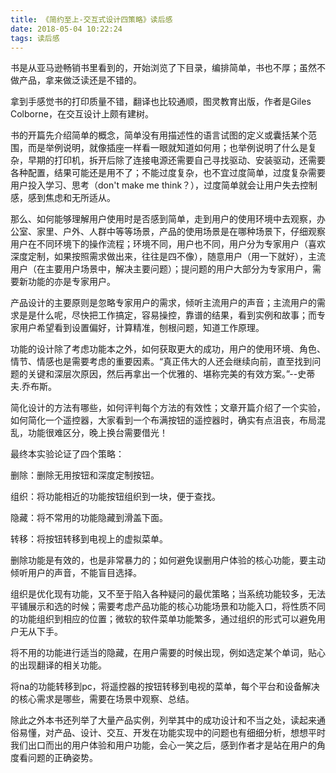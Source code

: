 ```yaml
---
title: 《简约至上-交互式设计四策略》读后感
date: 2018-05-04 10:22:24
tags: 读后感
---
```


书是从亚马逊畅销书里看到的，开始浏览了下目录，编排简单，书也不厚；虽然不做产品，拿来做泛读还是不错的。

拿到手感觉书的打印质量不错，翻译也比较通顺，图灵教育出版，作者是Giles Colborne，在交互设计上颇有建树。

书的开篇先介绍简单的概念，简单没有用描述性的语言试图的定义或囊括某个范围，而是举例说明，就像插座一样看一眼就知道如何用；也举例说明了什么是复杂，早期的打印机，拆开后除了连接电源还需要自己寻找驱动、安装驱动，还需要各种配置，结果可能还是用不了；不能过度复杂，也不宜过度简单，过度复杂需要用户投入学习、思考（don't make me think？），过度简单就会让用户失去控制感，感到焦虑和无所适从。

那么、如何能够理解用户使用时是否感到简单，走到用户的使用环境中去观察，办公室、家里、户外、人群中等等场景，产品的使用场景是在哪种场景下，仔细观察用户在不同环境下的操作流程；环境不同，用户也不同，用户分为专家用户（喜欢深度定制，如果按照需求做出来，往往是四不像），随意用户（用一下就好），主流用户（在主要用户场景中，解决主要问题）；提问题的用户大部分为专家用户，需要新功能的亦是专家用户。

产品设计的主要原则是忽略专家用户的需求，倾听主流用户的声音；主流用户的需求是是什么呢，尽快把工作搞定，容易操控，靠谱的结果，看到实例和故事；而专家用户希望看到设置偏好，计算精准，刨根问题，知道工作原理。

功能的设计除了考虑功能本之外，如何获取更大的成功，用户的使用环境、角色、情节、情感也是需要考虑的重要因素。“真正伟大的人还会继续向前，直至找到问题的关键和深层次原因，然后再拿出一个优雅的、堪称完美的有效方案。”--史蒂夫.乔布斯。

简化设计的方法有哪些，如何评判每个方法的有效性；文章开篇介绍了一个实验，如何简化一个遥控器，大家看到一个布满按钮的遥控器时，确实有点沮丧，布局混乱，功能很难区分，晚上换台需要借光！



最终本实验论证了四个策略：

删除：删除无用按钮和深度定制按钮。

组织：将功能相近的功能按钮组织到一块，便于查找。

隐藏：将不常用的功能隐藏到滑盖下面。

转移：将按钮转移到电视上的虚拟菜单。



删除功能是有效的，也是非常暴力的；如何避免误删用户体验的核心功能，要主动倾听用户的声音，不能盲目选择。

组织是优化现有功能，又不至于陷入各种疑问的最优策略；当系统功能较多，无法平铺展示和选的时候；需要考虑产品功能的核心功能场景和功能入口，将性质不同的功能组织到相应的位置；微软的软件菜单功能繁多，通过组织的形式可以避免用户无从下手。

将不用的功能进行适当的隐藏，在用户需要的时候出现，例如选定某个单词，贴心的出现翻译的相关功能。

将na的功能转移到pc，将遥控器的按钮转移到电视的菜单，每个平台和设备解决的核心需求是哪些，需要在场景中观察、总结。

除此之外本书还列举了大量产品实例，列举其中的成功设计和不当之处，读起来通俗易懂，对产品、设计、交互、开发在功能实现中的问题也有细细分析，想想平时我们出口而出的用户体验和用户功能，会心一笑之后，感到作者才是站在用户的角度看问题的正确姿势。
